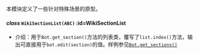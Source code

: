 本模块定义了一些针对特殊场景的原型。
#### _class_ `WikiSectionList(ABC)`  :id=WikiSectionList
* 介绍：用于`Bot.get_section()`方法的列表类，覆写了`list.index()`方法，输出可直接用于`bot.edit(section)`的值。样例参见[`Bot.get_sections()`](/api/bot.md#method-bot-get_sections)